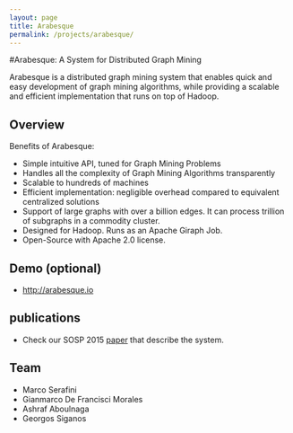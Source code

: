 ```yaml
---
layout: page
title: Arabesque
permalink: /projects/arabesque/
---
```


#Arabesque: A System for Distributed Graph Mining

Arabesque is a distributed graph mining system that enables quick and easy development of graph mining algorithms, while providing a scalable and efficient implementation that runs on top of Hadoop.


## Overview
Benefits of Arabesque:
- Simple intuitive API, tuned for Graph Mining Problems
- Handles all the complexity of Graph Mining Algorithms transparently
- Scalable to hundreds of machines
- Efficient implementation: negligible overhead compared to equivalent centralized solutions
- Support of large graphs with over a billion edges. It can process trillion of subgraphs in a commodity cluster.
- Designed for Hadoop. Runs as an Apache Giraph Job.
- Open-Source with Apache 2.0 license.

## Demo (optional)
- http://arabesque.io


## publications
- Check our SOSP 2015 [paper](http://sigops.org/sosp/sosp15/current/2015-Monterey/printable/093-teixeira.pdf) that describe the system.


## Team
- Marco Serafini
- Gianmarco De Francisci Morales
- Ashraf Aboulnaga
- Georgos Siganos
